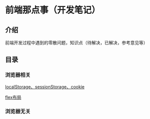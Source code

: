 # 前端那点事（开发笔记）

## 介绍

前端开发过程中遇到的零散问题，知识点（待解决，已解决，参考意见等）

## 目录

### 浏览器相关

[localStorage、sessionStorage、cookie](./webDev/webStorage.MarkDown)

[flex布局](./webDev/css/flex.MarkDown)

### 浏览器无关